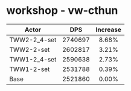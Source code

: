 # workshop - vw-cthun
| Actor | DPS | Increase |
|---|:---:|:---:|
|TWW2-2_4-set|2740697|8.68%|
|TWW2-2-set|2602817|3.21%|
|TWW1-2_4-set|2590638|2.73%|
|TWW1-2-set|2531788|0.39%|
|Base|2521860|0.00%|
